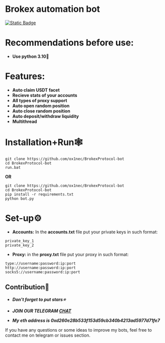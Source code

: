 # Brokex automation bot 

[![Static Badge](https://img.shields.io/badge/Telegram-Channel-Link?style=for-the-badge&logo=Telegram&logoColor=white&logoSize=auto&color=blue)](https://t.me/+pB6j65Kv7cdjZmU0)

# Recommendations before use:
- **Use python 3.10🐍**

# Features:
- **Auto claim USDT facet**
- **Recieve stats of your accounts**
- **All types of proxy support**
- **Auto open random position**
- **Auto close random position**
- **Auto deposit/withdraw liquidity**
- **Multithread**

# Installation+Run🕸
```shell
git clone https://github.com/ox1nec/BrokexProtocol-bot
cd BrokexProtocol-bot
run.bat
```

**OR**

```shell
git clone https://github.com/ox1nec/BrokexProtocol-bot
cd BrokexProtocol-bot
pip install -r requirements.txt
python bot.py
```

# Set-up⚙
- **Accounts:** In the **accounts.txt** file put your private keys in such format:
```shell
private_key_1
private_key_2
```
- **Proxy:** in the **proxy.txt** file put your proxy in such format:
```shell
type://username:password:ip:port
http://username:password:ip:port
socks5://username:password:ip:port
```

## Contribution🌟

- ***Don't forget to put stars⭐***

- ***JOIN OUR TELEGRAM [CHAT](https://t.me/+9j5RcKMfT5s4M2Q0)***

- ***My eth address is 0xd260e28b533f153d59cb340b4213ad5977d71fe7***

If you have any questions or some ideas to improve my bots, feel free to contact me on telegram or issues section.

